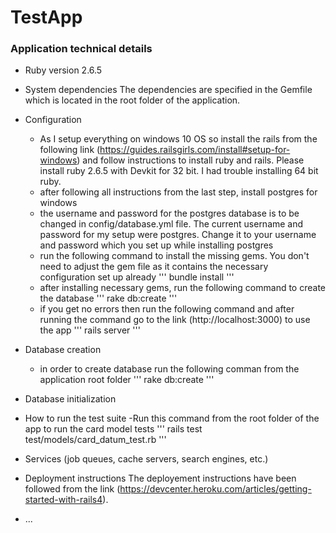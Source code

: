 # TestApp

### Application technical details

* Ruby version
2.6.5

* System dependencies
The dependencies are specified in the Gemfile which is located in the root folder of the application.

* Configuration
	- As I setup everything on windows 10 OS so install the rails from the following link (https://guides.railsgirls.com/install#setup-for-windows) and follow instructions to install ruby and rails. Please install ruby 2.6.5 with Devkit for 32 bit. I had trouble installing 64 bit ruby.
	- after following all instructions from the last step, install postgres for windows
	- the username and password for the postgres database is to be changed in config/database.yml file. The current username and password for my setup were postgres. Change it to your username and password which you set up while installing postgres
	- run the following command to install the missing gems. You don't need to adjust the gem file as it contains the necessary configuration set up already 
	'''
	bundle install
	'''
	- after installing necessary gems, run the following command to create the database 
'''
rake db:create
'''
	- if you get no errors then run the following command and after running the command go to the link (http://localhost:3000) to use the app 
	'''
	rails server
	'''

* Database creation
	- in order to create database run the following comman from the application root folder 
	'''
	rake db:create
	'''

* Database initialization

* How to run the test suite
	-Run this command from the root folder of the app to run the card model tests 
	'''
	rails test test/models/card_datum_test.rb
	'''

* Services (job queues, cache servers, search engines, etc.)

* Deployment instructions
The deployement instructions have been followed from the link (https://devcenter.heroku.com/articles/getting-started-with-rails4).

* ...
